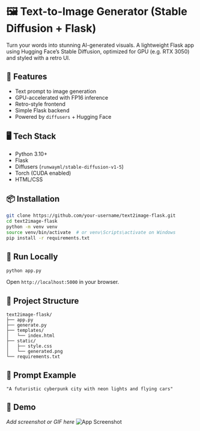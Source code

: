 # 🖼️ Text-to-Image Generator (Stable Diffusion + Flask)

Turn your words into stunning AI-generated visuals. A lightweight Flask app using Hugging Face’s Stable Diffusion, optimized for GPU (e.g. RTX 3050) and styled with a retro UI.

## 🚀 Features

- Text prompt to image generation  
- GPU-accelerated with FP16 inference  
- Retro-style frontend  
- Simple Flask backend  
- Powered by `diffusers` + Hugging Face  

## 🖥️ Tech Stack

- Python 3.10+  
- Flask  
- Diffusers (`runwayml/stable-diffusion-v1-5`)  
- Torch (CUDA enabled)  
- HTML/CSS  

## 📦 Installation

```bash
git clone https://github.com/your-username/text2image-flask.git
cd text2image-flask
python -m venv venv
source venv/bin/activate  # or venv\Scripts\activate on Windows
pip install -r requirements.txt
```

## 🧪 Run Locally

```bash
python app.py
```

Open `http://localhost:5000` in your browser.

## 📁 Project Structure

```
text2image-flask/
├── app.py
├── generate.py
├── templates/
│   └── index.html
├── static/
│   ├── style.css
│   └── generated.png
└── requirements.txt
```

## 💬 Prompt Example

```
"A futuristic cyberpunk city with neon lights and flying cars"
```

## 📸 Demo

_Add screenshot or GIF here_
![App Screenshot](static/screenshot.png)